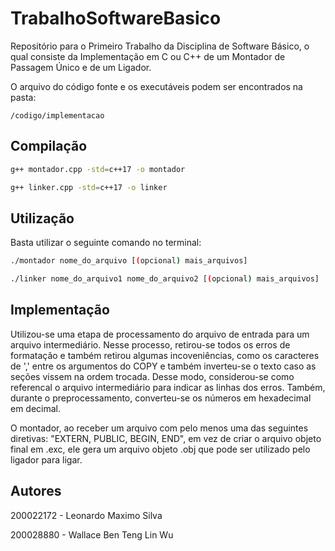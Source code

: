 # TrabalhoSoftwareBasico

Repositório para o Primeiro Trabalho da Disciplina de Software Básico, o qual consiste da Implementação em C ou C++ de um Montador de Passagem Único e de um Ligador. 

O arquivo do código fonte e os executáveis podem ser encontrados na pasta:
```
/codigo/implementacao
```

## Compilação

```bash
g++ montador.cpp -std=c++17 -o montador

g++ linker.cpp -std=c++17 -o linker
```

## Utilização

Basta utilizar o seguinte comando no terminal:

```bash
./montador nome_do_arquivo [(opcional) mais_arquivos]

./linker nome_do_arquivo1 nome_do_arquivo2 [(opcional) mais_arquivos]
```

## Implementação

Utilizou-se uma etapa de processamento do arquivo de entrada para um arquivo intermediário. Nesse processo, retirou-se todos os erros de formatação e também retirou algumas incoveniências, como os caracteres de ',' entre os argumentos do COPY e também inverteu-se o texto caso as seções vissem na ordem trocada. Desse modo, considerou-se como referencal o arquivo intermediário para indicar as linhas dos erros. Também, durante o preprocessamento, converteu-se os números em hexadecimal em decimal. 

O montador, ao receber um arquivo com pelo menos uma das seguintes diretivas: "EXTERN, PUBLIC, BEGIN, END", em vez de criar o arquivo objeto final em .exc, ele gera um arquivo objeto .obj que pode ser utilizado pelo ligador para ligar.

## Autores

200022172 - Leonardo Maximo Silva

200028880 - Wallace Ben Teng Lin Wu